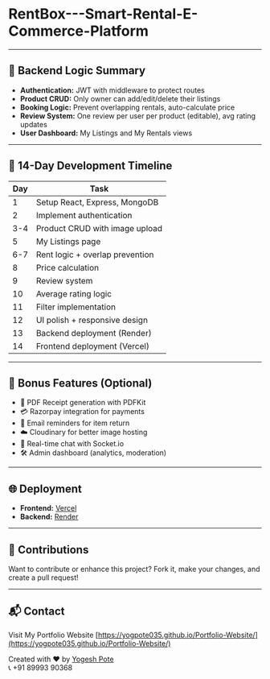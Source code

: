 # RentBox---Smart-Rental-E-Commerce-Platform

---

## 🔁 Backend Logic Summary

- **Authentication:** JWT with middleware to protect routes
- **Product CRUD:** Only owner can add/edit/delete their listings
- **Booking Logic:** Prevent overlapping rentals, auto-calculate price
- **Review System:** One review per user per product (editable), avg rating updates
- **User Dashboard:** My Listings and My Rentals views

---

## 📅 14-Day Development Timeline

| Day | Task |
|-----|------|
| 1   | Setup React, Express, MongoDB |
| 2   | Implement authentication |
| 3-4 | Product CRUD with image upload |
| 5   | My Listings page |
| 6-7 | Rent logic + overlap prevention |
| 8   | Price calculation |
| 9   | Review system |
| 10  | Average rating logic |
| 11  | Filter implementation |
| 12  | UI polish + responsive design |
| 13  | Backend deployment (Render) |
| 14  | Frontend deployment (Vercel) |

---

## 🎁 Bonus Features (Optional)

- 🧾 PDF Receipt generation with PDFKit
- 💳 Razorpay integration for payments
- 📧 Email reminders for item return
- ☁️ Cloudinary for better image hosting
- 💬 Real-time chat with Socket.io
- 🛠 Admin dashboard (analytics, moderation)

---

## 🌐 Deployment

- **Frontend:** [Vercel](https://vercel.com/)
- **Backend:** [Render](https://render.com/)

---

## 🙌 Contributions

Want to contribute or enhance this project? Fork it, make your changes, and create a pull request!

---

## 📬 Contact

Visit My Portfolio Website [https://yogpote035.github.io/Portfolio-Website/](https://yogpote035.github.io/Portfolio-Website/)

Created with ❤️ by [Yogesh Pote](mailto:yogpote035@gmail.com)  
📞 +91 89993 90368

 
